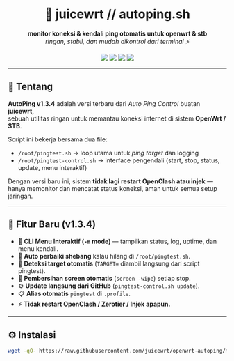 <h1 align="center">📡 juicewrt // autoping.sh</h1>
<p align="center">
  <b>monitor koneksi & kendali ping otomatis untuk openwrt & stb</b><br>
  <i>ringan, stabil, dan mudah dikontrol dari terminal ⚡</i>
</p>

<p align="center">
  <img src="https://img.shields.io/badge/version-v1.3.4-green?style=for-the-badge&logo=linux&logoColor=white">
  <img src="https://img.shields.io/badge/openwrt-compatible-blue?style=for-the-badge">
  <img src="https://img.shields.io/badge/controller-menu-orange?style=for-the-badge">
  <img src="https://img.shields.io/badge/screen-session-yellow?style=for-the-badge">
</p>

---

## 🧠 Tentang
**AutoPing v1.3.4** adalah versi terbaru dari _Auto Ping Control_ buatan **juicewrt**,  
sebuah utilitas ringan untuk memantau koneksi internet di sistem **OpenWrt / STB**.  

Script ini bekerja bersama dua file:
- `/root/pingtest.sh` → loop utama untuk _ping target_ dan logging  
- `/root/pingtest-control.sh` → interface pengendali (start, stop, status, update, menu interaktif)

Dengan versi baru ini, sistem **tidak lagi restart OpenClash atau injek** — hanya memonitor dan mencatat status koneksi, aman untuk semua setup jaringan.

---

## 🚀 Fitur Baru (v1.3.4)
- 🧩 **CLI Menu Interaktif (`-m` mode)** — tampilkan status, log, uptime, dan menu kendali.  
- 🧱 **Auto perbaiki shebang** kalau hilang di `/root/pingtest.sh`.  
- 🧠 **Deteksi target otomatis** (`TARGET=` diambil langsung dari script pingtest).  
- 🧹 **Pembersihan screen otomatis** (`screen -wipe`) setiap stop.  
- ⚙️ **Update langsung dari GitHub** (`pingtest-control.sh update`).  
- 📋 **Alias otomatis** `pingtest` di `.profile`.  
- ⚡ **Tidak restart OpenClash / Zerotier / Injek apapun.**  

---

## ⚙️ Instalasi
```bash
wget -qO- https://raw.githubusercontent.com/juicewrt/openwrt-autoping/main/install.sh | sh
